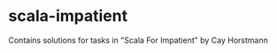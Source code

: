 scala-impatient
===============

Contains solutions for tasks in "Scala For Impatient" by Cay Horstmann

